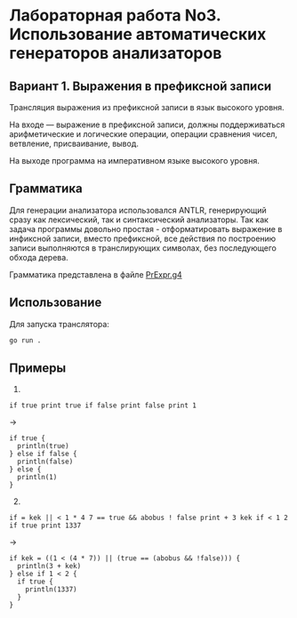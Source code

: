 # Лабораторная работа No3. Использование автоматических генераторов анализаторов

## Вариант 1. Выражения в префиксной записи
Трансляция выражения из префиксной записи в язык высокого уровня.

На входе — выражение в префиксной записи, должны поддерживаться арифметические и логические операции, операции сравнения чисел, ветвление, присваивание, вывод.

На выходе программа на императивном языке высокого уровня.

## Грамматика
Для генерации анализатора использовался ANTLR, генерирующий сразу как лексический, так и синтаксический анализаторы.
Так как задача программы довольно простая - отформатировать выражение в инфиксной записи, вместо префиксной,
все действия по построению записи выполняются в транслирующих символах, без последующего обхода дерева.

Грамматика представлена в файле [PrExpr.g4](./PrExpr.g4)

## Использование
Для запуска транслятора:
```bash
go run .
```

## Примеры
1. 
```
if true print true if false print false print 1
```
->
```
if true {
  println(true)
} else if false {
  println(false)
} else {
  println(1)
}
```

2.
```
if = kek || < 1 * 4 7 == true && abobus ! false print + 3 kek if < 1 2 if true print 1337
```
->
```
if kek = ((1 < (4 * 7)) || (true == (abobus && !false))) {
  println(3 + kek)
} else if 1 < 2 {
  if true {
    println(1337)
  }
}
```
